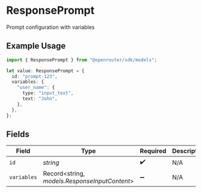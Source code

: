 # ResponsePrompt

Prompt configuration with variables

## Example Usage

```typescript
import { ResponsePrompt } from "@openrouter/sdk/models";

let value: ResponsePrompt = {
  id: "prompt-123",
  variables: {
    "user_name": {
      type: "input_text",
      text: "John",
    },
  },
};
```

## Fields

| Field                                         | Type                                          | Required                                      | Description                                   |
| --------------------------------------------- | --------------------------------------------- | --------------------------------------------- | --------------------------------------------- |
| `id`                                          | *string*                                      | :heavy_check_mark:                            | N/A                                           |
| `variables`                                   | Record<string, *models.ResponseInputContent*> | :heavy_minus_sign:                            | N/A                                           |